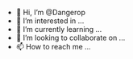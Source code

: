 - 👋 Hi, I’m @Dangerop
- 👀 I’m interested in ...
- 🌱 I’m currently learning ...
- 💞️ I’m looking to collaborate on ...
- 📫 How to reach me ...

<!---
Dangerop/Dangerop is a ✨ special ✨ repository because its `README.md` (this file) appears on your GitHub profile.
You can click the Preview link to take a look at your changes.
--->
